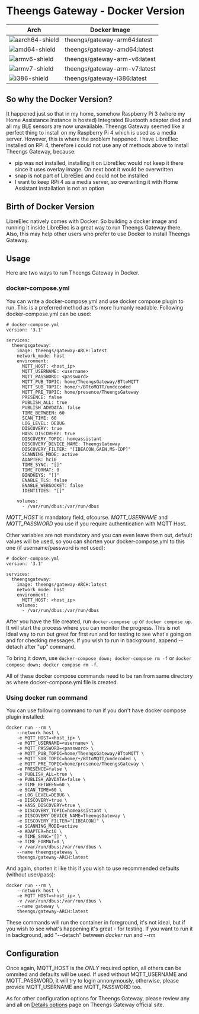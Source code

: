 # Theengs Gateway - Docker Version

|        Arch       |               Docker Image               |
| ----------------- | ---------------------------------------- |
| ![aarch64-shield] | theengs/gateway-arm64:latest  |
|  ![amd64-shield]  | theengs/gateway-amd64:latest  |
|  ![armv6-shield]  | theengs/gateway-arm-v6:latest |
|  ![armv7-shield]  | theengs/gateway-arm-v7:latest |
|  ![i386-shield]   | theengs/gateway-i386:latest   |

## So why the Docker Version?
It happened just so that in my home, somehow Raspberry Pi 3 (where my Home Assistance Instance is hosted) Integrated Bluetooth adapter died and all my BLE sensors are now unavailable. Theengs Gateway seemed like a perfect thing to install on my Raspberry Pi 4 which is used as a media server.
However, this is where the problem happened.
I have LibreElec installed on RPi 4, therefore i could not use any of methods above to install Theengs Gateway, because:
- pip was not installed, installing it on LibreElec would not keep it there since it uses overlay image. On next boot it would be overwritten
- snap is not part of LibreElec and could not be installed
- I want to keep RPi 4 as a media server, so overwriting it with Home Assistant installation is not an option

## Birth of Docker Version
LibreElec natively comes with Docker. So building a docker image and running it inside LibreElec is a great way to run Theengs Gateway there.
Also, this may help other users who prefer to use Docker to install Theengs Gateway.

## Usage
Here are two ways to run Theengs Gateway in Docker.

### docker-compose.yml
You can write a docker-compose.yml and use docker compose plugin to run. This is a preferred method as it's more humanly readable. Following docker-compose.yml can be used:
```
# docker-compose.yml
version: '3.1'

services:
  theengsgateway:
    image: theengs/gateway-ARCH:latest
    network_mode: host
    environment:
      MQTT_HOST: <host_ip>
      MQTT_USERNAME: <username>
      MQTT_PASSWORD: <password>
      MQTT_PUB_TOPIC: home/TheengsGateway/BTtoMQTT
      MQTT_SUB_TOPIC: home/+/BTtoMQTT/undecoded
      MQTT_PRE_TOPIC: home/presence/TheengsGateway
      PRESENCE: false
      PUBLISH_ALL: true
      PUBLISH_ADVDATA: false
      TIME_BETWEEN: 60
      SCAN_TIME: 60
      LOG_LEVEL: DEBUG
      DISCOVERY: true
      HASS_DISCOVERY: true
      DISCOVERY_TOPIC: homeassistant
      DISCOVERY_DEVICE_NAME: TheengsGateway
      DISCOVERY_FILTER: "[IBEACON,GAEN,MS-CDP]"
      SCANNING_MODE: active
      ADAPTER: hci0
      TIME_SYNC: "[]"
      TIME_FORMAT: 0
      BINDKEYS: "[]"
      ENABLE_TLS: false
      ENABLE_WEBSOCKET: false
      IDENTITIES: "[]"

    volumes:
      - /var/run/dbus:/var/run/dbus
```

*MQTT_HOST* is mandatory field, ofcourse.
*MQTT_USERNAME* and *MQTT_PASSWORD* you use if you require authentication with MQTT Host.

Other variables are not mandatory and you can even leave them out, default values will be used, so you can shorten your docker-compose.yml to this one (if username/password is not used):

```
# docker-compose.yml
version: '3.1'

services:
  theengsgateway:
    image: theengs/gateway-ARCH:latest
    network_mode: host
    environment:
      MQTT_HOST: <host_ip>
    volumes:
      - /var/run/dbus:/var/run/dbus
```

After you have the file created, run `docker-compose up` or `docker compose up`. It will start the process where you can monitor the progress.
This is not ideal way to run but great for first run and for testing to see what's going on and for checking messages.
If you wish to run in background, append --detach after "up" command.

To bring it down, use `docker-compose down; docker-compose rm -f` or `docker compose down; docker compose rm -f`.

All of these docker compose commands need to be ran from same directory as where docker-compose.yml file is created.

### Using docker run command
You can use following command to run if you don't have docker compose plugin installed:
```
docker run --rm \
    --network host \
    -e MQTT_HOST=<host_ip> \
    -e MQTT_USERNAME=<username> \
    -e MQTT_PASSWORD=<password> \
    -e MQTT_PUB_TOPIC=home/TheengsGateway/BTtoMQTT \
    -e MQTT_SUB_TOPIC=home/+/BTtoMQTT/undecoded \
    -e MQTT_PRE_TOPIC=home/presence/TheengsGateway \
    -e PRESENCE=false \
    -e PUBLISH_ALL=true \
    -e PUBLISH_ADVDATA=false \
    -e TIME_BETWEEN=60 \
    -e SCAN_TIME=60 \
    -e LOG_LEVEL=DEBUG \
    -e DISCOVERY=true \
    -e HASS_DISCOVERY=true \
    -e DISCOVERY_TOPIC=homeassistant \
    -e DISCOVERY_DEVICE_NAME=TheengsGateway \
    -e DISCOVERY_FILTER="[IBEACON]" \
    -e SCANNING_MODE=active
    -e ADAPTER=hci0 \
    -e TIME_SYNC="[]" \
    -e TIME_FORMAT=0 \
    -v /var/run/dbus:/var/run/dbus \
    --name theengsgateway \
    theengs/gateway-ARCH:latest
```

And again, shorten it like this if you wish to use recommended defaults (without user/pass):

```
docker run --rm \
    --network host \
    -e MQTT_HOST=<host_ip> \
    -v /var/run/dbus:/var/run/dbus \
    --name gateway \
    theengs/gateway-ARCH:latest
```

These commands will run the container in foreground, it's not ideal, but if you wish to see what's happening it's great - for testing.
If you want to run it in background, add "--detach" between *docker run* and *--rm*

## Configuration

Once again, MQTT_HOST is the *ONLY* required option, all others can be ommited and defaults will be used.
If used without MQTT_USERNAME and MQTT_PASSWORD, it will try to login annonymously, otherwise, please provide MQTT_USERNAME and MQTT_PASSWORD too.

As for other configuration options for Theengs Gateway, please review any and all on [Details options](https://gateway.theengs.io/use/use.html#details-options) page on Theengs Gateway official site.

[aarch64-shield]: https://img.shields.io/badge/aarch64-yes-green.svg
[amd64-shield]: https://img.shields.io/badge/amd64-yes-green.svg
[armv6-shield]: https://img.shields.io/badge/armv6-yes-green.svg
[armv7-shield]: https://img.shields.io/badge/armv7-yes-green.svg
[i386-shield]: https://img.shields.io/badge/i386-yes-green.svg
[current-version]: https://img.shields.io/badge/Current%20Version-0.5.0.1-blue
